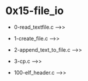 # 0x15-file_io

* 0-read_textfile.c -->>

* 1-create_file.c -->>

* 2-append_text_to_file.c -->>

* 3-cp.c -->>

* 100-elf_header.c -->>
